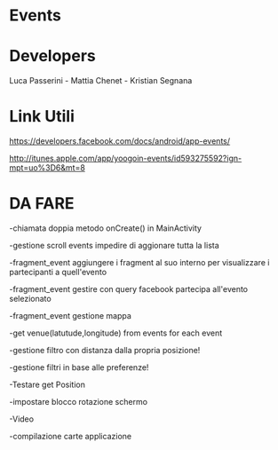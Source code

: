 Events
======

Developers
======

Luca Passerini - 
Mattia Chenet - 
Kristian Segnana


Link Utili
=========

https://developers.facebook.com/docs/android/app-events/

http://itunes.apple.com/app/yoogoin-events/id593275592?ign-mpt=uo%3D6&mt=8


DA FARE
====
-chiamata doppia metodo onCreate() in MainActivity

-gestione scroll events impedire di aggionare tutta la lista

-fragment_event aggiungere i fragment al suo interno per visualizzare i partecipanti a quell'evento

-fragment_event gestire con query facebook partecipa all'evento selezionato

-fragment_event gestione mappa

-get venue(latutude,longitude) from events for each event

-gestione filtro con distanza dalla propria posizione!

-gestione filtri in base alle preferenze!

-Testare get Position

-impostare blocco rotazione schermo



-Video

-compilazione carte applicazione
